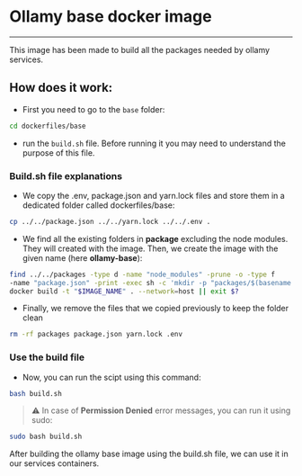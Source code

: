 # Ollamy base docker image

---

This image has been made to build all the packages needed by ollamy services.

## How does it work:

- First you need to go to the `base` folder:

```sh
cd dockerfiles/base
```

- run the `build.sh` file. Before running it you may need to understand the purpose of this file.

### Build.sh file explanations
- We copy the .env, package.json and yarn.lock files and store them in a dedicated folder called dockerfiles/base:

```sh
cp ../../package.json ../../yarn.lock ../../.env .
```

- We find all the existing folders in **package** excluding the node modules. They will created with the image. Then, we create the image with the given name (here __ollamy-base__):

``` sh
find ../../packages -type d -name "node_modules" -prune -o -type f
-name "package.json" -print -exec sh -c 'mkdir -p "packages/$(basename $(dirname "{}"))" && cp "{}" "packages/$(basename $(dirname "{}"))/package.json"' \;
docker build -t "$IMAGE_NAME" . --network=host || exit $?
```

- Finally, we remove the files that we copied previously to keep the folder clean

```sh
rm -rf packages package.json yarn.lock .env
```



### Use the build file

- Now, you can run the scipt using this command:

```sh
bash build.sh
```

> :warning: In case of **Permission Denied** error messages, you can run it using sudo:

```sh
sudo bash build.sh
```

After building the ollamy base image using the build.sh file, we can use it in our services containers.
